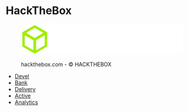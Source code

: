 # HackTheBox

<div align="left">

<figure><img src="../.gitbook/assets/spaces_EhofjMfYbx3gOUSReXD7_uploads_git-blob-4d6d836c187ed06d910d94a8c98eab79e10bce11_logo-htb2 (1).webp" alt=""><figcaption><p>hackthebox.com - © HACKTHEBOX</p></figcaption></figure>

</div>

* [Devel](devel.md)
* [Bank](bank.md)
* [Delivery](delivery.md)
* [Active](active.md)
* [Analytics](analytics.md)
